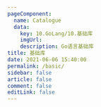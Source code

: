 ```yaml
---
pageComponent:
  name: Catalogue
  data:
    key: 10.GoLang/10.基础库
    imgUrl:
    description: Go语言基础库
title: 基础库
date: 2021-06-06 15:40:00
permalink: /basic/
sidebar: false
article: false
comment: false
editLink: false
---
```

